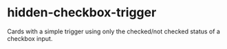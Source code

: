 # hidden-checkbox-trigger
 Cards with a simple trigger using only the checked/not checked status of a checkbox input.
